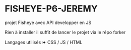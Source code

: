 # FISHEYE-P6-JEREMY
projet Fisheye avec API developper en JS

Rien à installer il suffit de lancer le projet via le répo forker

Langages utilisés ⏩ CSS / JS / HTML 
